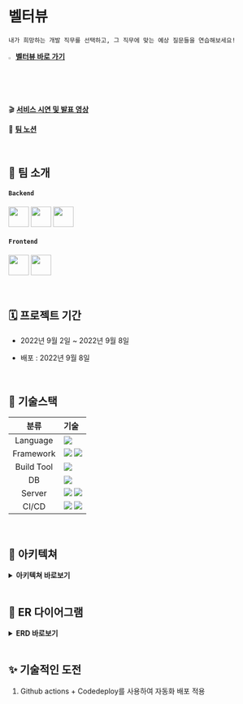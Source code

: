 # 벨터뷰

`내가 희망하는 개발 직무를 선택하고, 그 직무에 맞는 예상 질문들을 연습해보세요!`

<img src="https://www.notion.so/image/https%3A%2F%2Fapi.time.com%2Fwp-content%2Fuploads%2F2016%2F02%2Fyoung-man-job-interview-rear-view.jpg%3Fquality%3D85%26w%3D1200%26h%3D628%26crop%3D1?table=block&id=5bf85be1-8332-479e-a6cc-169fcada3c1d&spaceId=016fc4a0-7a98-4fda-9f0e-1b973b2907d8&width=2000&userId=3f2b8367-e382-4a12-8fdb-2df73efbccda&cache=v2" width="2%"> **[벨터뷰 바로 가기](http://velterview.s3-website.ap-northeast-2.amazonaws.com/)**

🎬 **[서비스 시연 및 발표 영상](https://www.youtube.com/watch?v=UN37jx7CBoM)**

👩 **[팀 노션](https://www.notion.so/7-5bf85be18332479ea6cc169fcada3c1d#ecbedd75d74447bc9c689c80d21973dc)**


<br />

## 👥 팀 소개
#### `Backend`
<a href="https://github.com/hm5938" target="_blank"><img height="40"  src="https://img.shields.io/static/v1?label=Spring&message=이혜민 &color=08CE5D&style=for-the-badge&>"/></a>
<a href="https://github.com/deingvelop" target="_blank"><img height="40"  src="https://img.shields.io/static/v1?label=Spring&message=송민진 &color=08CE5D&style=for-the-badge&>"/></a>
<a href="https://github.com/kky7" target="_blank"><img height="40"  src="https://img.shields.io/static/v1?label=Spring&message=김기연 &color=08CE5D&style=for-the-badge&>"/></a>

#### `Frontend`
 <a href="https://github.com/OhJungJin" target="_blank"><img height="40"  src="https://img.shields.io/static/v1?label=React&message=오정진 &color=61dafb&style=for-the-badge&>"/></a>
 <a href="https://github.com/zi-zzang" target="_blank"><img height="40"  src="https://img.shields.io/static/v1?label=React&message=김지현 &color=61dafb&style=for-the-badge&>"/></a>

<br />

## 🗓 프로젝트 기간
- 2022년 9월 2일 ~ 2022년 9월 8일

- 배포 : 2022년 9월 8일

<br />

## 📜 기술스택
|분류|기술|
| :-: |:- |
|Language|<img src="https://img.shields.io/badge/JAVA-007396?style=for-the-badge&logo=java&logoColor=white">|
|Framework|<img src="https://img.shields.io/badge/Spring-6DB33F?style=for-the-badge&logo=Spring&logoColor=white"> <img src="https://img.shields.io/badge/Springboot-6DB33F?style=for-the-badge&logo=Springboot&logoColor=white">|
|Build Tool|<img src="https://img.shields.io/badge/gradle-02303A?style=for-the-badge&logo=gradle&logoColor=white">|
|DB|<img src="https://img.shields.io/badge/mysql-4479A1?style=for-the-badge&logo=mysql&logoColor=white">|
|Server|<img src="https://img.shields.io/badge/aws-232F3E?style=for-the-badge&logo=AmazonAWS&logoColor=white"> <img src="https://img.shields.io/badge/Amazon S3-569A31?style=for-the-badge&logo=Amazon S3&logoColor=white">|
|CI/CD|<img src="https://img.shields.io/badge/GitHub Actions-2088FF?style=for-the-badge&logo=GitHub Actions&logoColor=white"> <img src="https://img.shields.io/badge/codedeploy-6DB33F?style=for-the-badge&logo=codedeploy&logoColor=white">|


<br />

## 🏰 아키텍쳐
<details>
<summary> <b>아키텍쳐 바로보기</b> </summary>
    <img src="https://user-images.githubusercontent.com/48474929/188272951-e8fb5474-4f6a-4914-9526-e13ac6c17619.png"> 
</details>

<br />

## 📕 ER 다이어그램     
    
<details>
<summary> <b>ERD 바로보기</b> </summary>
    <img src="https://user-images.githubusercontent.com/48474929/188269012-61ce0552-c99a-45c9-8485-10c8b73fd6ea.png"> 
</details>




<br />

## ✨ 기술적인 도전

1. Github actions + Codedeploy를 사용하여 자동화 배포 적용
<br />
